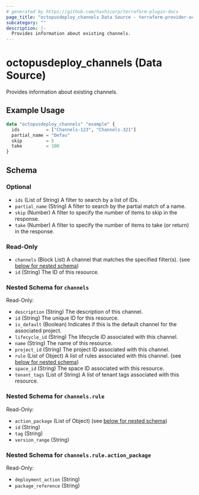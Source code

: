 ```yaml
---
# generated by https://github.com/hashicorp/terraform-plugin-docs
page_title: "octopusdeploy_channels Data Source - terraform-provider-octopusdeploy"
subcategory: ""
description: |-
  Provides information about existing channels.
---
```


# octopusdeploy_channels (Data Source)

Provides information about existing channels.

## Example Usage

```terraform
data "octopusdeploy_channels" "example" {
  ids          = ["Channels-123", "Channels-321"]
  partial_name = "Defau"
  skip         = 5
  take         = 100
}
```

<!-- schema generated by tfplugindocs -->
## Schema

### Optional

- `ids` (List of String) A filter to search by a list of IDs.
- `partial_name` (String) A filter to search by the partial match of a name.
- `skip` (Number) A filter to specify the number of items to skip in the response.
- `take` (Number) A filter to specify the number of items to take (or return) in the response.

### Read-Only

- `channels` (Block List) A channel that matches the specified filter(s). (see [below for nested schema](#nestedblock--channels))
- `id` (String) The ID of this resource.

<a id="nestedblock--channels"></a>
### Nested Schema for `channels`

Read-Only:

- `description` (String) The description of this channel.
- `id` (String) The unique ID for this resource.
- `is_default` (Boolean) Indicates if this is the default channel for the associated project.
- `lifecycle_id` (String) The lifecycle ID associated with this channel.
- `name` (String) The name of this resource.
- `project_id` (String) The project ID associated with this channel.
- `rule` (List of Object) A list of rules associated with this channel. (see [below for nested schema](#nestedatt--channels--rule))
- `space_id` (String) The space ID associated with this resource.
- `tenant_tags` (List of String) A list of tenant tags associated with this resource.

<a id="nestedatt--channels--rule"></a>
### Nested Schema for `channels.rule`

Read-Only:

- `action_package` (List of Object) (see [below for nested schema](#nestedobjatt--channels--rule--action_package))
- `id` (String)
- `tag` (String)
- `version_range` (String)

<a id="nestedobjatt--channels--rule--action_package"></a>
### Nested Schema for `channels.rule.action_package`

Read-Only:

- `deployment_action` (String)
- `package_reference` (String)



